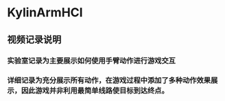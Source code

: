 ﻿# KylinArmHCI
 
 ## 视频记录说明
 ### 实验室记录为主要展示如何使用手臂动作进行游戏交互
 ### 详细记录为充分展示所有动作，在游戏过程中添加了多种动作效果展示，因此游戏并非利用最简单线路使目标到达终点。
